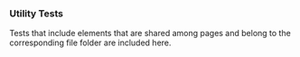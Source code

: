 ### Utility Tests

Tests that include elements that are shared among pages and belong to the corresponding file folder are included here.
